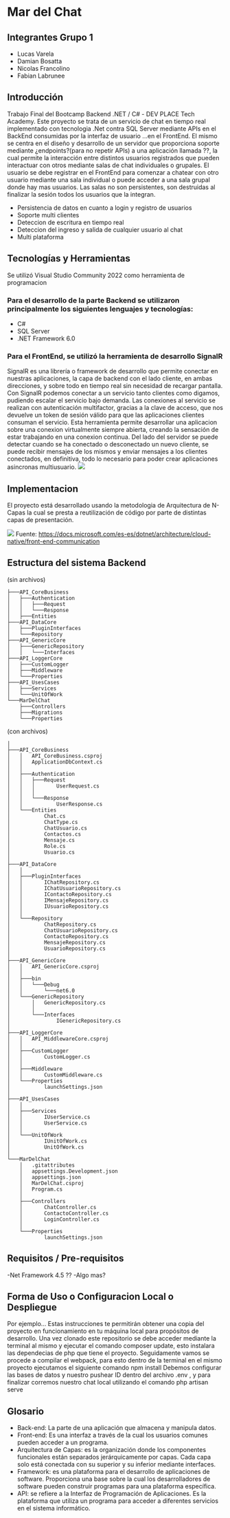 # Mar del Chat #

## Integrantes Grupo 1 ##
- Lucas Varela 
- Damian Bosatta 
- Nicolas Francolino 
- Fabian Labrunee 
## Introducción ##
Trabajo Final del Bootcamp Backend .NET / C#  - DEV PLACE Tech Academy.
	Este proyecto se trata de un servicio de chat en tiempo real implementado con tecnologia .Net contra SQL Server mediante APIs
	en el BackEnd consumidas por la interfaz de usuario ...en el FrontEnd. El mismo se centra en el diseño y desarrollo de un servidor 
	que proporciona soporte mediante ¿endpoints?(para no repetir APIs) a una aplicación llamada ??, la cual permite la interacción 
	entre distintos usuarios registrados que pueden interactuar con otros mediante salas de chat individuales o grupales.
	El usuario se debe registrar en el FrontEnd para comenzar a chatear con otro usuario mediante una sala individual o puede 
	acceder a una sala grupal donde hay mas usuarios. Las salas no son persistentes, son destruidas al finalizar la sesión todos
	los usuarios que la integran.
- Persistencia de datos en cuanto a login y registro de usuarios
- Soporte multi clientes
- Deteccion de escritura en tiempo real
- Deteccion del ingreso y salida de cualquier usuario al chat
- Multi plataforma
	
## Tecnologías y Herramientas ##
Se utilizó Visual Studio Community 2022 como herramienta de programacion
### Para el desarrollo de la parte Backend se utilizaron principalmente los siguientes lenguajes y tecnologías: ###
- C#  
- SQL Server  
- .NET Framework 6.0  

### Para el FrontEnd, se utilizó la herramienta de desarrollo SignalR ###  
SignalR es una librería o framework de desarrollo que permite conectar en nuestras aplicaciones, la capa de backend con el lado cliente, en ambas direcciones, y sobre todo en tiempo real sin necesidad de recargar pantalla.
Con SignalR podemos conectar a un servicio tanto clientes como digamos, pudiendo escalar el servicio bajo demanda.
Las conexiones al servicio se realizan con autenticación multifactor, gracias a la clave de acceso, que nos devuelve un token de sesión válido para que las aplicaciones clientes consuman el servicio.
Esta herramienta permite desarrollar una aplicacion sobre una conexion virtualmente siempre abierta, creando la sensación de estar trabajando en una conexion continua. Del lado del servidor se puede detectar cuando se ha conectado o desconectado un nuevo cliente, se puede recibir mensajes de los mismos y enviar mensajes a los clientes conectados, en definitiva, todo lo necesario para poder crear aplicaciones asincronas multiusuario.
![](https://www.compartimoss.com/static/cf87d91c43f165c7e0cd338d055e275c/2bef9/image3.png)

## Implementacion ## 
El proyecto está desarrollado usando la metodologia de Arquitectura de N-Capas la cual se presta a reutilización de código por parte de distintas capas de presentación.
	
![](https://docs.microsoft.com/es-es/dotnet/architecture/cloud-native/media/direct-client-to-service-communication.png)
Fuente: https://docs.microsoft.com/es-es/dotnet/architecture/cloud-native/front-end-communication

## Estructura del sistema Backend ##
(sin archivos)
```
├───API_CoreBusiness  
│   ├───Authentication  
│   │   ├───Request  
│   │   └───Response  
│   ├───Entities  
├───API_DataCore  
│   ├───PluginInterfaces  
│   └───Repository  
├───API_GenericCore  
│   ├───GenericRepository  
│   │   └───Interfaces  
├───API_LoggerCore  
│   ├───CustomLogger  
│   ├───Middleware  
│   └───Properties  
├───API_UsesCases  
│   ├───Services  
│   └───UnitOfWork  
└───MarDelChat  
    ├───Controllers  
    ├───Migrations  
    └───Properties  
```
(con archivos)
```
│   
├───API_CoreBusiness
│   │   API_CoreBusiness.csproj
│   │   ApplicationDbContext.cs 
│   │   
│   ├───Authentication
│   │   ├───Request
│   │   │       UserRequest.cs
│   │   │       
│   │   └───Response
│   │           UserResponse.cs
│   └───Entities
│           Chat.cs
│           ChatType.cs
│           ChatUsuario.cs
│           Contactos.cs
│           Mensaje.cs
│           Role.cs
│           Usuario.cs 
│    
├───API_DataCore 
│   │           
│   ├───PluginInterfaces
│   │       IChatRepository.cs
│   │       IChatUsuarioRepository.cs
│   │       IContactoRepository.cs
│   │       IMensajeRepository.cs
│   │       IUsuarioRepository.cs
│   │       
│   └───Repository
│           ChatRepository.cs
│           ChatUsuarioRepository.cs
│           ContactoRepository.cs
│           MensajeRepository.cs
│           UsuarioRepository.cs
│           
├───API_GenericCore
│   │   API_GenericCore.csproj
│   │   
│   ├───bin
│   │   └───Debug
│   │       └───net6.0
│   └───GenericRepository
│       │   GenericRepository.cs
│       │   
│       └───Interfaces
│               IGenericRepository.cs
│                
├───API_LoggerCore
│   │   API_MiddlewareCore.csproj
│   │   
│   ├───CustomLogger
│   │       CustomLogger.cs
│   │       
│   ├───Middleware
│   │       CustomMiddleware.cs
│   └───Properties
│           launchSettings.json
│           
├───API_UsesCases
│   │           
│   ├───Services
│   │       IUserService.cs
│   │       UserService.cs
│   │       
│   └───UnitOfWork
│           IUnitOfWork.cs
│           UnitOfWork.cs
│           
└───MarDelChat
    │   .gitattributes
    │   appsettings.Development.json
    │   appsettings.json
    │   MarDelChat.csproj
    │   Program.cs
    │
    ├───Controllers
    │       ChatController.cs
    │       ContactoController.cs
    │       LoginController.cs 
    │       
    └───Properties
            launchSettings.json
```
## Requisitos / Pre-requisitos ##
-Net Framework 4.5 ??
-Algo mas?

## Forma de Uso o Configuracion Local o Despliegue ##
Por ejemplo...
Estas instrucciones te permitirán obtener una copia del proyecto en funcionamiento en tu máquina local para propósitos de desarrollo.
Una vez clonado este repositorio se debe acceder mediante la terminal al mismo y ejecutar el comando composer update, esto instalara las dependecias de php que tiene el proyecto.
Seguidamente vamos se procede a compilar el webpack, para esto dentro de la terminal en el mismo proyecto ejecutamos el siguiente comando npm install
Debemos configurar las bases de datos y nuestro pushear ID dentro del archivo .env , y para finalizar corremos nuestro chat local utilizando el comando php artisan serve

## Glosario ##
- Back-end: La parte de una aplicación que almacena y manipula datos.
- Front-end: Es una interfaz a través de la cual los usuarios comunes pueden acceder a un programa. 
- Arquitectura de Capas: es la organización donde los componentes funcionales están separados jerárquicamente por capas. Cada capa solo está conectada con su superior y su inferior mediante interfaces.
- Framework: es una plataforma para el desarrollo de aplicaciones de software. Proporciona una base sobre la cual los desarrolladores de software pueden construir programas para una plataforma específica. 
- API: se refiere a la Interfaz de Programación de Aplicaciones. Es la plataforma que utiliza un programa para acceder a diferentes servicios en el sistema informático. 
